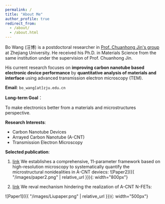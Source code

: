 ```yaml
---
permalink: /
title: "About Me"
author_profile: true
redirect_from: 
  - /about/
  - /about.html
---
```


Bo Wang (汪博) is a postdoctoral researcher in [Prof. Chuanhong Jin's group](https://sites.google.com/site/chhjin/home) at Zhejiang University. He received his Ph.D. in Materials Science from the same institution under the supervision of Prof. Chuanhong Jin.

His current research focuses on **improving carbon nanotube based electronic device performance** by **quantitative analysis of materials and interface** using advanced transmission electron microscopy (TEM). 

**Email**: `bo_wang[at]zju.edu.cn`

**Long-term Goal**：

To make electronics better from a materials and microstructures perspective.

**Research Interests**:
* Carbon Nanotube Devices
* Arrayed Carbon Nanotube (A-CNT)
* Transmission Electron Microscopy

**Selected publication**:
1.  [link](https://pubs.acs.org/doi/full/10.1021/acsnano.4c07685) We establishes a comprehensive, 11-parameter framework based on high-resolution microscopy to systematically quantify the microstructural nonidealities in A-CNT deviecs:
![Paper2]({{ "/images/paper2.png" | relative_url }}){: width="800px"}

2.  [link](https://pubs.acs.org/doi/full/10.1021/acsnano.2c10007) We reval mechanism hindering the realization of A-CNT N-FETs:

![Paper1]({{ "/images/Liupaper.png" | relative_url }}){: width="500px"}



